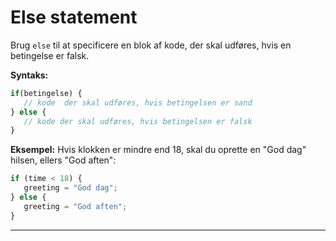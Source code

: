 # Else statement

Brug `else` til at specificere en blok af kode, der skal udføres, hvis en betingelse er falsk.

**Syntaks:**
```js
if(betingelse) {
   // kode  der skal udføres, hvis betingelsen er sand
} else {
   // kode der skal udføres, hvis betingelsen er falsk
}
```
**Eksempel:**
Hvis klokken er mindre end 18, skal du oprette en "God dag" hilsen, ellers "God aften":

```js
if (time < 18) {
   greeting = "God dag";
} else {
   greeting = "God aften";
}
```
___